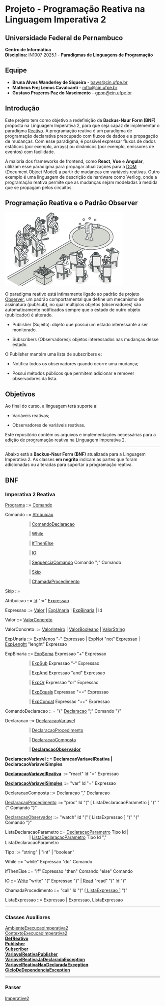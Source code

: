 # Projeto - Programação Reativa na Linguagem Imperativa 2

## Universidade Federal de Pernambuco  
**Centro de Informática**  
**Disciplina:** IN1007 2025.1 - **Paradigmas de Linguagens de Programação**  

## Equipe
- **Bruna Alves Wanderley de Siqueira** - [baws@cin.ufpe.br](mailto:baws@cin.ufpe.br)  
- **Matheus Frej Lemos Cavalcanti** - [mflc@cin.ufpe.br](mailto:mflc@cin.ufpe.br)  
- **Gustavo Prazeres Paz do Nascimento** - [gppn@cin.ufpe.br](mailto:gppn@cin.ufpe.br)  

## Introdução
Este projeto tem como objetivo a redefinição da **Backus-Naur Form (BNF)** proposta na Linguagem Imperativa 2, para que seja capaz de implementar o paradigma [Reativo](https://en.wikipedia.org/wiki/Reactive_programming). A programação reativa é um paradigma de programação declarativa preocupado com fluxos de dados e a propagação de mudanças. Com esse paradigma, é possível expressar fluxos de dados estáticos (por exemplo, arrays) ou dinâmicos (por exemplo, emissores de eventos) com facilidade.

A maioria dos frameworks de frontend, como **React**, **Vue** e **Angular**, utilizam esse paradigma para propagar atualizações para a [DOM](https://developer.mozilla.org/pt-BR/docs/Web/API/Document_Object_Model/Introduction) (Document Object Model) a partir de mudanças em variáveis reativas. Outro exemplo é uma linguagem de descrição de hardware como Verilog, onde a programação reativa permite que as mudanças sejam modeladas à medida que se propagam pelos circuitos.

## Programação Reativa e o Padrão Observer
![Observer](PLP/observer.jpg)

O paradigma reativo está intimamente ligado ao padrão de projeto [Observer](https://refactoring.guru/design-patterns/observer), um padrão comportamental que define um mecanismo de assinatura (pub/sub), no qual múltiplos objetos (observadores) são automaticamente notificados sempre que o estado de outro objeto (publicador) é alterado.

- Publisher (Sujeito): objeto que possui um estado interessante a ser monitorado.

- Subscribers (Observadores): objetos interessados nas mudanças desse estado.

O Publisher mantém uma lista de subscribers e:

- Notifica todos os observadores quando ocorre uma mudança;

- Possui métodos públicos que permitem adicionar e remover observadores da lista.

## Objetivos
Ao final do curso, a linguagem terá suporte a:

- Variáveis reativas;

- Observadores de variáveis reativas.

Este repositório contém os arquivos e implementações necessárias para a adição de programação reativa na Linguagem Imperativa 2.

---
Abaixo está a **Backus-Naur Form (BNF)** atualizada para a Linguagem Imperativa 2. As classes **em negrito** indicam as partes que foram adicionadas ou alteradas para suportar a programação reativa.


## BNF
<h3> Imperativa 2 Reativa</h3>

[Programa](PLP/Imperativa2/src/li2/plp/imperative2/Programa.java) ::= [Comando](PLP/Imperativa2/src/li2/plp/imperative1/command/Comando.java )

Comando ::= [Atribuicao](PLP/Imperativa2/src/li2/plp/imperative1/command/Atribuicao.java)

&emsp; &emsp; &emsp; &emsp;  &ensp;| [ComandoDeclaracao](PLP/Imperativa2/src/li2/plp/imperative1/command/ComandoDeclaracao.java)

&emsp; &emsp; &emsp; &emsp;  &ensp;| [While](PLP/Imperativa2/src/li2/plp/imperative1/command/While.java)

&emsp; &emsp; &emsp; &emsp;  &ensp;| [IfThenElse](PLP/Imperativa2/src/li2/plp/imperative1/command/IfThenElse.java)

&emsp; &emsp; &emsp; &emsp;  &ensp;| [IO](PLP/Imperativa2/src/li2/plp/imperative1/command/IO.java)

&emsp; &emsp; &emsp; &emsp;  &ensp;| [SequenciaComando](PLP/Imperativa2/src/li2/plp/imperative1/command/SequenciaComando.java) Comando ";" Comando

&emsp; &emsp; &emsp; &emsp;  &ensp;| [Skip](PLP/Imperativa2/src/li2/plp/imperative1/command/Skip.java)

&emsp; &emsp; &emsp; &emsp;  &ensp;| [ChamadaProcedimento](PLP/Imperativa2/src/li2/plp/imperative2/command/ChamadaProcedimento.java)

Skip ::= 

Atribuicao ::= [Id](PLP/Imperativa2/src/li2/plp/expressions2/expression/Id.java) ":=" [Expressao](PLP/Imperativa2/src/li2/plp/expressions2/expression/Expressao.java)

Expressao ::= [Valor](PLP/Imperativa2/src/li2/plp/expressions2/expression/Valor.java) | [ExpUnaria](PLP/Imperativa2/src/li2/plp/expressions2/expression/ExpUnaria.java) | [ExpBinaria](PLP/Imperativa2/src/li2/plp/expressions2/expression/ExpBinaria.java ) | Id

Valor ::= [ValorConcreto](PLP/Imperativa2/src/li2/plp/expressions2/expression/ValorConcreto.java)

ValorConcreto ::= [ValorInteiro](PLP/Imperativa2/src/li2/plp/expressions2/expression/ValorInteiro.java ) 
| [ValorBooleano](PLP/Imperativa2/src/li2/plp/expressions2/expression/ValorBooleano.java) 
| [ValorString](PLP/Imperativa2/src/li2/plp/expressions2/expression/ValorString.java)

ExpUnaria ::= [ExpMenos](PLP/Imperativa2/src/li2/plp/expressions2/expression/ExpMenos.java ) "-" Expressao | [ExpNot](PLP/Imperativa2/src/li2/plp/expressions2/expression/ExpNot.java ) "not" Expressao | [ExpLenght](PLP/Imperativa2/src/li2/plp/expressions2/expression/ExpLength.java) "lenght" Expressao

ExpBinaria ::=  [ExpSoma](PLP/Imperativa2/src/li2/plp/expressions2/expression/ExpSoma.java) Expressao "+" Expressao

&emsp; &emsp; &emsp; &emsp;  &ensp;| [ExpSub](PLP/Imperativa2/src/li2/plp/expressions2/expression/ExpSub.java) Expressao "-" Expressao

&emsp; &emsp; &emsp; &emsp;  &ensp;| [ExpAnd](PLP/Imperativa2/src/li2/plp/expressions2/expression/ExpAnd.java) Expressao "and" Expressao

&emsp; &emsp; &emsp; &emsp;  &ensp;| [ExpOr](PLP/Imperativa2/src/li2/plp/expressions2/expression/ExpOr.java) Expressao "or" Expressao

&emsp; &emsp; &emsp; &emsp;  &ensp;| [ExpEquals](PLP/Imperativa2/src/li2/plp/expressions2/expression/ExpEquals.java) Expressao "==" Expressao

&emsp; &emsp; &emsp; &emsp;  &ensp;| [ExpConcat](PLP/Imperativa2/src/li2/plp/expressions2/expression/ExpConcat.java) Expressao "++" Expressao

ComandoDeclaracao :: = "{" [Declaracao](PLP/Imperativa2/src/li2/plp/imperative1/declaration/Declaracao.java) ";" Comando "}"

Declaracao ::= [DeclaracaoVariavel](PLP/Imperativa2/src/li2/plp/imperative1/declaration/DeclaracaoVariavel.java)

&emsp; &emsp; &emsp; &emsp;  &ensp;| [DeclaracaoProcedimento](PLP/Imperativa2/src/li2/plp/imperative2/declaration/DeclaracaoProcedimento.java)

&emsp; &emsp; &emsp; &emsp;  &ensp;| [DeclaracaoComposta](PLP/Imperativa2/src/li2/plp/imperative1/declaration/DeclaracaoComposta.java)

&emsp; &emsp; &emsp; &emsp;  &ensp;| [**DeclaracaoObservador**](PLP/Imperativa2/src/li2/plp/imperative2/declaration/DeclaracaoObservador.java)

**DeclaracaoVariavel ::= DeclaracaoVariavelReativa | DeclaracaoVariavelSimples**

[**DeclaracaoVariavelReativa**](PLP/Imperativa2/src/li2/plp/imperative2/declaration/DeclaracaoVariavelReativa.java) ::= "react" Id "=" Expressao

[**DeclaracaoVariavelSimples**](PLP/Imperativa2/src/li2/plp/imperative2/declaration/DeclaracaoVariavelSimples.java) ::= "var" Id "=" Expressao 


DeclaracaoComposta ::= Declaracao "," Declaracao

[DeclaracaoProcedimento](PLP/Imperativa2/src/li2/plp/imperative2/declaration/DeclaracaoProcedimento.java) ::= "proc" Id "(" [ ListaDeclaracaoParametro ] ")" "{" Comando "}"

[DeclaracaoObservador](PLP/Imperativa2/src/li2/plp/imperative2/declaration/DeclaracaoObservador.java) ::= "watch" Id "(" [ ListaExpressao ] ")" "{" Comando "}"

ListaDeclaracaoParametro ::= [DeclaracaoParametro](PLP/Imperativa2/src/li2/plp/imperative2/declaration/DeclaracaoParametro.java) Tipo Id |\
 &emsp; &emsp; &emsp; &emsp;  &ensp;| [ListaDeclaracaoParametro](PLP/Imperativa2/src/li2/plp/imperative2/declaration/ListaDeclaracaoParametro.java) Tipo Id "," ListaDeclaracaoParametro

Tipo ::= "string" | "int" | "boolean"

While ::= "while" Expressao "do" Comando

IfThenElse ::= "if" Expressao "then" Comando "else" Comando

IO ::= [Write](PLP/Imperativa2/src/li2/plp/imperative1/command/Write.java) "write" "(" Expressao ")" | [Read](PLP/Imperativa2/src/li2/plp/imperative1/command/Read.java) "read" "(" Id ")"

ChamadaProcedimento ::= "call" Id "(" [[ ListaExpressao ]](PLP/Imperativa2/src/li2/plp/imperative2/command/ListaExpressao.java) ")" 

ListaExpressao ::= Expressao | Expressao, ListaExpressao

---
### Classes Auxiliares
[AmbienteExecucaoImperativa2](PLP/Imperativa2/src/li2/plp/imperative2/memory/AmbienteExecucaoImperativa2.java)  
[ContextoExecucaoImperativa2](PLP/Imperativa2/src/li2/plp/imperative2/memory/ContextoExecucaoImperativa2.java)  
[**DefReativo**](PLP/Imperativa2/src/li2/plp/imperative2/declaration/DefReativo.java)  
[**Publisher**](PLP/Imperativa2/src/li2/plp/imperative2/observer/Publisher.java)  
[**Subscriber**](PLP/Imperativa2/src/li2/plp/imperative2/observer/Subscriber.java)  
[**VariavelReativaPublisher**](PLP/Imperativa2/src/li2/plp/imperative2/observer/VariavelReativaPublisher.java)  
[**VariavelReativaJaDeclaradaException**](PLP/Imperativa2/src/li2/plp/imperative2/memory/VariavelReativaJaDeclaradaException.java)  
[**VariavelReativaNaoDeclaradaException**](PLP/Imperativa2/src/li2/plp/imperative2/memory/VariavelReativaNaoDeclaradaException.java)  
[**CicloDeDependenciaException**](PLP/Imperativa2/src/li2/plp/imperative2/memory/CicloDeDependenciaException.java)



---
### Parser
[Imperative2](PLP/Imperativa2/src/li2/plp/imperative2/parser/Imperative2.jj)
